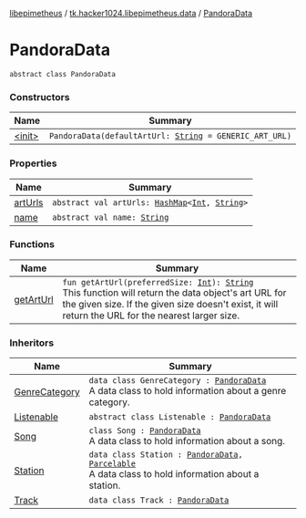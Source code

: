 [libepimetheus](../../index.md) / [tk.hacker1024.libepimetheus.data](../index.md) / [PandoraData](./index.md)

# PandoraData

`abstract class PandoraData`

### Constructors

| Name | Summary |
|---|---|
| [&lt;init&gt;](-init-.md) | `PandoraData(defaultArtUrl: `[`String`](https://kotlinlang.org/api/latest/jvm/stdlib/kotlin/-string/index.html)` = GENERIC_ART_URL)` |

### Properties

| Name | Summary |
|---|---|
| [artUrls](art-urls.md) | `abstract val artUrls: `[`HashMap`](https://kotlinlang.org/api/latest/jvm/stdlib/kotlin.collections/-hash-map/index.html)`<`[`Int`](https://kotlinlang.org/api/latest/jvm/stdlib/kotlin/-int/index.html)`, `[`String`](https://kotlinlang.org/api/latest/jvm/stdlib/kotlin/-string/index.html)`>` |
| [name](name.md) | `abstract val name: `[`String`](https://kotlinlang.org/api/latest/jvm/stdlib/kotlin/-string/index.html) |

### Functions

| Name | Summary |
|---|---|
| [getArtUrl](get-art-url.md) | `fun getArtUrl(preferredSize: `[`Int`](https://kotlinlang.org/api/latest/jvm/stdlib/kotlin/-int/index.html)`): `[`String`](https://kotlinlang.org/api/latest/jvm/stdlib/kotlin/-string/index.html)<br>This function will return the data object's art URL for the given size. If the given size doesn't exist, it will return the URL for the nearest larger size. |

### Inheritors

| Name | Summary |
|---|---|
| [GenreCategory](../../tk.hacker1024.libepimetheus.data.search/-genre-category/index.md) | `data class GenreCategory : `[`PandoraData`](./index.md)<br>A data class to hold information about a genre category. |
| [Listenable](../../tk.hacker1024.libepimetheus.data.search/-listenable/index.md) | `abstract class Listenable : `[`PandoraData`](./index.md) |
| [Song](../-song/index.md) | `class Song : `[`PandoraData`](./index.md)<br>A data class to hold information about a song. |
| [Station](../-station/index.md) | `data class Station : `[`PandoraData`](./index.md)`, `[`Parcelable`](https://developer.android.com/reference/android/os/Parcelable.html)<br>A data class to hold information about a station. |
| [Track](../../tk.hacker1024.libepimetheus.data.search/-track/index.md) | `data class Track : `[`PandoraData`](./index.md) |

